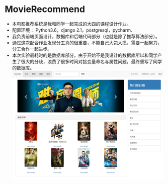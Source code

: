 # MovieRecommend
- 本电影推荐系统是我和同学一起完成的大四的课程设计作业。
- 配置环境： Python3.6，django 2.1，postgresql，pycharm.
- 我负责前端页面设计，数据库和后端代码部分（也就是除了推荐算法部分）。
- 通过这次配合作业发现分工真的很重要，不能自己大包大揽，需要一起努力，分工合作一起进步。
- 本次实验最耗时的是数据库部分，由于开始不是我设计的数据库所以和同学产生了很大的分歧，浪费了很多时间对接变量命名与属性问题，最终重写了同学的数据库。
![image](https://github.com/Baymax-66/MovieRecommend/blob/master/%E6%95%88%E6%9E%9C%E5%9B%BE.png)
